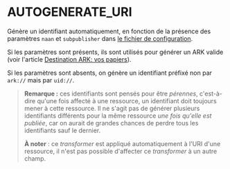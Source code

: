 # AUTOGENERATE\_URI

Génère un identifiant automatiquement, en fonction de la présence des paramètres `naan` et `subpublisher` dans [le fichier de configuration](//Configuration/README.md).

Si les paramètres sont présents, ils sont utilisés pour générer un ARK valide \(voir l'article [Destination ARK: vos papiers](http://lodex.inist.fr/2016/09/destinationn-ark-papier/)\).

Si les paramètres sont absents, on génère un identifiant préfixé non par `ark://` mais par `uid://`.

> **Remarque :** ces identifiants sont pensés pour être _pérennes_, c'est-à-dire qu'une fois affecté à une ressource, un identifiant doit toujours mener à cette ressource. Il ne s'agit pas de générer plusieurs identifiants différents pour la même ressource _une fois qu'elle est publiée_, car on aurait de grandes chances de perdre tous les identifiants sauf le dernier.
>
> **À noter** : ce _transformer_ est appliqué automatiquement à l'URI d'une ressource, il n'est pas possible d'affecter ce _transformer_ à un autre champ.
